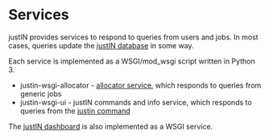 # Services

justIN provides services to respond to queries from users and
jobs. In most cases, queries update the [justIN database](database.md)
in some way.

Each service is implemented as a WSGI/mod_wsgi script written in Python 3. 

- justin-wsgi-allocator - [allocator service](services.allocator.md), which responds to queries from generic jobs
- justin-wsgi-ui - justIN commands and info service, which responds to queries from the [justin command](justin_command.md)

The [justIN dashboard](dashboard.md) is also implemented as a WSGI service.
